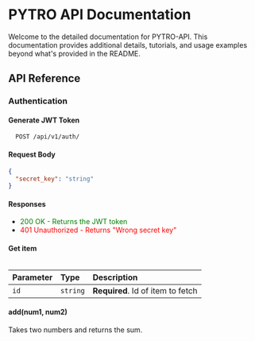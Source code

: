 # PYTRO API Documentation

Welcome to the detailed documentation for PYTRO-API. This documentation provides additional details, tutorials, and usage examples beyond what's provided in the README.

## API Reference

### Authentication

#### Generate JWT Token

```http
  POST /api/v1/auth/
```

#### Request Body
```json
{
  "secret_key": "string"
}
```

#### Responses
- <span style="color:green;">200 OK - Returns the JWT token</span>
- <span style="color:red;">401 Unauthorized - Returns "Wrong secret key"</span>

#### Get item

```http

```

| Parameter | Type     | Description                       |
| :-------- | :------- | :-------------------------------- |
| `id`      | `string` | **Required**. Id of item to fetch |

#### add(num1, num2)

Takes two numbers and returns the sum.

